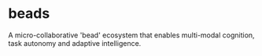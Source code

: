 # beads
A micro-collaborative 'bead' ecosystem that enables multi-modal cognition, task autonomy and adaptive intelligence.
